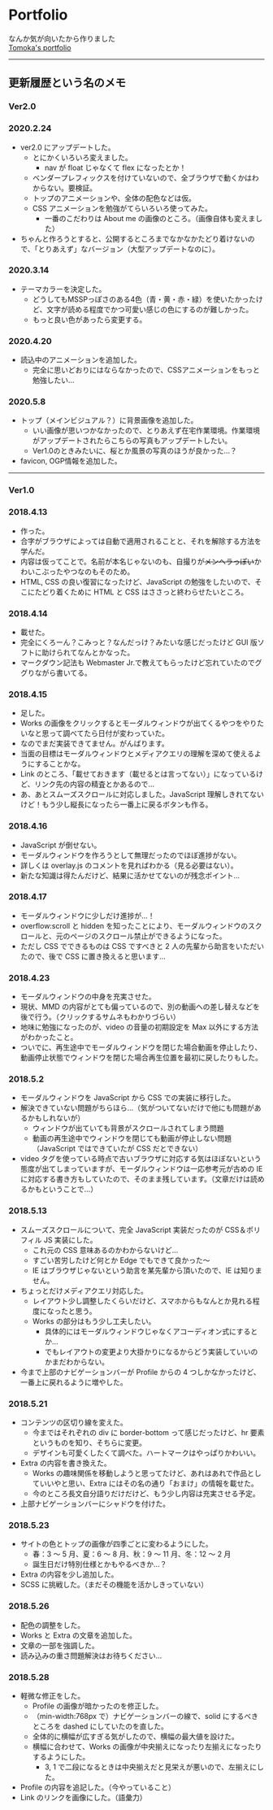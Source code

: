 # Portfolio

なんか気が向いたから作りました  
[Tomoka's portfolio](https://mokomoka.github.io/portfolio/)

----
## 更新履歴という名のメモ
### Ver2.0

### 2020.2.24

- ver2.0 にアップデートした。
  - とにかくいろいろ変えました。
    - nav が float じゃなくて flex になったとか！
  - ベンダープレフィックスを付けていないので、全ブラウザで動くかはわからない。要検証。
  - トップのアニメーションや、全体の配色などは仮。
  - CSS アニメーションを勉強がてらいろいろ使ってみた。
    - 一番のこだわりは About me の画像のところ。（画像自体も変えました）
- ちゃんと作ろうとすると、公開するところまでなかなかたどり着けないので、「とりあえず」なバージョン（大型アップデートなのに）。

### 2020.3.14

- テーマカラーを決定した。
  - どうしてもMSSPっぽさのある4色（青・黄・赤・緑）を使いたかったけど、文字が読める程度でかつ可愛い感じの色にするのが難しかった。
  - もっと良い色があったら変更する。

### 2020.4.20

- 読込中のアニメーションを追加した。
  - 完全に思いどおりにはならなかったので、CSSアニメーションをもっと勉強したい…

### 2020.5.8

- トップ（メインビジュアル？）に背景画像を追加した。
  - いい画像が思いつかなかったので、とりあえず在宅作業環境。作業環境がアップデートされたらこちらの写真もアップデートしたい。
  - Ver1.0のときみたいに、桜とか風景の写真のほうが良かった…？
- favicon, OGP情報を追加した。

----
### Ver1.0
### 2018.4.13

- 作った。
- 合字がブラウザによっては自動で適用されることと、それを解除する方法を学んだ。
- 内容は仮ってことで。名前が本名じゃないのも、自撮りが~~メンヘラっぽい~~かわいこぶったやつなのもそのため。
- HTML, CSS の良い復習になったけど、JavaScript の勉強をしたいので、そこにたどり着くために HTML と CSS はささっと終わらせたいところ。

### 2018.4.14

- 載せた。
- 完全にくろーん？こみっと？なんだっけ？みたいな感じだったけど GUI 版ソフトに助けられてなんとかなった。
- マークダウン記法も Webmaster Jr.で教えてもらったけど忘れていたのでググりながら書いてる。

### 2018.4.15

- 足した。
- Works の画像をクリックするとモーダルウィンドウが出てくるやつをやりたいなと思って調べてたら日付が変わっていた。
- なのでまだ実装できてません。がんばります。
- 当面の目標はモーダルウィンドウとメディアクエリの理解を深めて使えるようにすることかな。
- Link のところ、「載せておきます（載せるとは言ってない）」になっているけど、リンク先の内容の精査とかあるので…
- あ、あとスムーズスクロールに対応しました。JavaScript 理解しきれてないけど！もう少し縦長になったら一番上に戻るボタンも作る。

### 2018.4.16

- JavaScript が倒せない。
- モーダルウィンドウを作ろうとして無理だったのでほぼ進捗がない。
- 詳しくは overlay.js のコメントを見ればわかる（見る必要はない）。
- 新たな知識は得たんだけど、結果に活かせてないのが残念ポイント…

### 2018.4.17

- モーダルウィンドウに少しだけ進捗が…！
- overflow:scroll と hidden を知ったことにより、モーダルウィンドウのスクロールと、元のページのスクロール禁止ができるようになった。
- ただし CSS でできるものは CSS ですべきと 2 人の先輩から助言をいただいたので、後で CSS に置き換えると思います…

### 2018.4.23

- モーダルウィンドウの中身を充実させた。
- 現状、MMD の内容がとても偏っているので、別の動画への差し替えなどを後で行う。（クリックするサムネもわかりづらい）
- 地味に勉強になったのが、video の音量の初期設定を Max 以外にする方法がわかったこと。
- ついでに、再生途中でモーダルウィンドウを閉じた場合動画を停止したり、動画停止状態でウィンドウを閉じた場合再生位置を最初に戻したりもした。

### 2018.5.2

- モーダルウィンドウを JavaScript から CSS での実装に移行した。
- 解決できていない問題がちらほら…（気がついてないだけで他にも問題があるかもしれないが）
  - ウィンドウが出ていても背景がスクロールされてしまう問題
  - 動画の再生途中でウィンドウを閉じても動画が停止しない問題（JavaScript ではできていたが CSS だとできない）
- video タグを使っている時点で古いブラウザに対応する気はほぼないという態度が出てしまっていますが、モーダルウィンドウは一応参考元が古めの IE に対応する書き方もしていたので、そのまま残しています。（文章だけは読めるかもということで…）

### 2018.5.13

- スムーズスクロールについて、完全 JavaScript 実装だったのが CSS＆ポリフィル JS 実装にした。
  - これ元の CSS 意味あるのかわからないけど…
  - すごい苦労したけど何とか Edge でもできて良かった～
  - IE はブラウザじゃないという助言を某先輩から頂いたので、IE は知りません。
- ちょっとだけメディアクエリ対応した。
  - レイアウト少し調整したくらいだけど、スマホからもなんとか見れる程度になったと思う。
  - Works の部分はもう少し工夫したい。
    - 具体的にはモーダルウィンドウじゃなくアコーディオン式にするとか…
    - でもレイアウトの変更より大掛かりになるからどう実装していいのかまだわからない。
- 今まで上部のナビゲーションバーが Profile からの 4 つしかなかったけど、一番上に戻れるように増やした。

### 2018.5.21

- コンテンツの区切り線を変えた。
  - 今まではそれぞれの div に border-bottom って感じだったけど、hr 要素というものを知り、そちらに変更。
  - デザインも可愛くしたくて調べた。ハートマークはやっぱりかわいい。
- Extra の内容を書き換えた。
  - Works の趣味関係を移動しようと思ってたけど、あれはあれで作品としていいやと思い、Extra にはその名の通り「おまけ」の情報を載せた。
  - 今のところ長文自分語りだけだけど、もう少し内容は充実させる予定。
- 上部ナビゲーションバーにシャドウを付けた。

### 2018.5.23

- サイトの色とトップの画像が四季ごとに変わるようにした。
  - 春：3 ～ 5 月、夏：6 ～ 8 月、秋：9 ～ 11 月、冬：12 ～ 2 月
  - 誕生日だけ特別仕様とかもやるべきか…？
- Extra の内容を少し追加した。
- SCSS に挑戦した。（まだその機能を活かしきっていない）

### 2018.5.26

- 配色の調整をした。
- Works と Extra の文章を追加した。
- 文章の一部を強調した。
- 読み込みの重さ問題解決はお待ちください…

### 2018.5.28

- 軽微な修正をした。
  - Profile の画像が暗かったのを修正した。
  - （min-width:768px で）ナビゲーションバーの線で、solid にするべきところを dashed にしていたのを直した。
  - 全体的に横幅が広すぎる気がしたので、横幅の最大値を設けた。
  - 横幅に合わせて、Works の画像が中央揃えになったり左揃えになったりするようにした。
    - 3, 1 で二段になるときは中央揃えだと見栄えが悪いので、左揃えにした。
- Profile の内容を追記した。（今やっていること）
- Link のリンクを画像にした。（語彙力）
